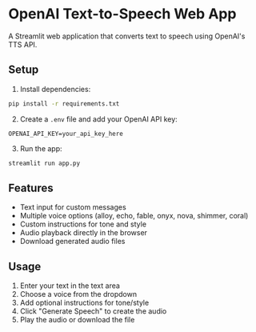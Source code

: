 # OpenAI Text-to-Speech Web App

A Streamlit web application that converts text to speech using OpenAI's TTS API.

## Setup

1. Install dependencies:
```bash
pip install -r requirements.txt
```

2. Create a `.env` file and add your OpenAI API key:
```
OPENAI_API_KEY=your_api_key_here
```

3. Run the app:
```bash
streamlit run app.py
```

## Features

- Text input for custom messages
- Multiple voice options (alloy, echo, fable, onyx, nova, shimmer, coral)
- Custom instructions for tone and style
- Audio playback directly in the browser
- Download generated audio files

## Usage

1. Enter your text in the text area
2. Choose a voice from the dropdown
3. Add optional instructions for tone/style
4. Click "Generate Speech" to create the audio
5. Play the audio or download the file
